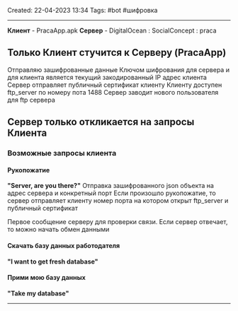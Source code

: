 Created: 22-04-2023 13:34
Tags: #bot #шифровка
___
**Клиент** - PracaApp.apk
**Сервер** - DigitalOcean : SocialConcept : praca

## Только Клиент стучится к Серверу (PracaApp)

Отправляю зашифрованные данные
Ключом шифрования для сервера и для клиента является текущий закодированный IP адрес клиента
Сервер отправляет публичный сертификат клиенту
Клиенту доступен ftp_server по номеру пота 1488
Сервер заводит нового пользователя для ftp сервера

## Сервер только откликается на запросы Клиента

### Возможные запросы клиента

#### Рукопожатие
**"Server, are you there?"**
Отправка зашифрованного json объекта на адрес сервера и конкретный порт
Если произошло рукопожатие, то сервер отправляет клиенту номер порта на котором открыт ftp_server и публичный сертификат

Первое сообщение серверу для проверки связи.
Если сервер отвечает, то можно начать обмен данными

#### Скачать базу данных работодателя
**"I want to get fresh database"**

#### Прими мою базу данных
**"Take my database"**


___
